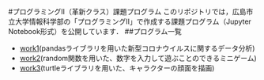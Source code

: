 #プログラミングⅡ（革新クラス）課題プログラム
このリポジトリでは，広島市立大学情報科学部の「プログラミングⅡ」で作成する課題プログラム（Jupyter Notebook形式）を公開しています．
##プログラム一覧
- [work1](https://github.com/katapi-zura/Prog2kakushin/blob/main/work1.ipynb)(pandasライブラリを用いた新型コロナウイルスに関するデータ分析)
- [work2](https://github.com/katapi-zura/Prog2kakushin/blob/main/work2.ipynb)(random関数を用いた、数字を入力して遊ぶことのできるミニゲーム)
- [work3](https://github.com/katapi-zura/Prog2kakushin/blob/main/work3.ipynb)(turtleライブラリを用いた、キャラクターの顔面を描画)
